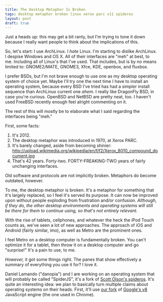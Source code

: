 ```yaml
---
title: The Desktop Metaphor Is Broken
tags: desktop metaphor broken linux xerox parc x11 spideros
layout: post
draft: true
---
```


Just a heads up: this may get a bit ranty, but I'm trying to tone it down because I really want people to think about the implications of this.

So, let's start: I use ArchLinux. I _hate_ Linux. I'm starting to dislike ArchLinux. I despise Windows and OS X. All of their interfaces are "meh" at best, to me. Including all of Linux's that I've used. That includes, but is by no means limited to: GNOME2/MATE, GNOME3, Xfce, KDE, openbox, and fluxbox.

I prefer BSDs, but I'm not brave enough to use one as my desktop operating system of choice yet. Maybe I'll try one the next time I have to install an operating system, because every BSD I've tried has had a simpler install sequence than ArchLinux current one *_*ahem*_*. I really like DragonFly BSD, in case you're curious. OpenBSD and NetBSD are pretty neat, too. I haven't used FreeBSD recently enough feel alright commenting on it.

The rest of this will mostly be to elaborate what I said regarding the interfaces being "meh."

First, some facts:

1. It's 2012.
2. The desktop metaphor was introduced in 1970, at Xerox PARC.
3. It's barely changed, aside from becoming shinier: http://upload.wikimedia.org/wikipedia/en/f/f2/Xerox_8010_compound_document.jpg
4. That's 42 years. Forty-two. FORTY-FREAKING-TWO years of fairly unchanging interfaces.

Old software and protocols are not implicitly broken. Metaphors do become outdated, however.

To me, the desktop metaphor is broken. It's a metaphor for something that it's largely replaced, so I feel it's served its purpose. It can now be improved upon without people exploding from frustration and/or confusion. _Although, if they do, the other desktop environments and operating systems will still be there for them to continue using, so that's not entirely relevant._

With the rise of tablets, cellphones, and whatever the heck the iPod Touch counts as, we've seen a lot of new approaches. The approach of iOS and Android (fairly similar, imo), as well as Metro are the prominent ones.

I feel Metro on a desktop computer is fundamentally broken. You can't optimize it for a tablet, then throw it on a desktop computer and go "surprise!" It's a pain to use, to me.

*_However,_* it got some things right. The panes that show effectively a summary of everything you use it for? I love it.

Daniel Lamando ("danopia") and I are working on an operating system that will probably be called "SpiderJS", it's a fork of [Scott Olson's spideros](https://github.com/tsion/spideros). It's quite an interesting idea: we plan to basically turn multiple claims about operating systems on their heads. First, it'll use [our fork](https://github.com/danopia/spiderv8) of [Google's v8](https://github.com/v8/v8) JavaScript engine (the one used in Chrome).
